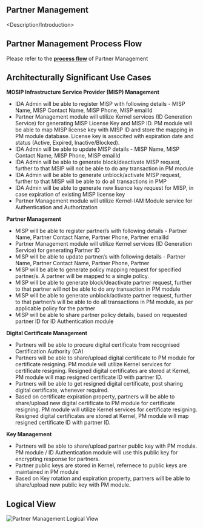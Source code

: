 ## Partner Management
<Description/Introduction>

## Partner Management Process Flow
Please refer to the [**process flow**](Process-view#id-authentication) of Partner Management

## Architecturally Significant Use Cases
**MOSIP Infrastructure Service Provider (MISP) Management**
* IDA Admin will be able to register MISP with following details - MISP Name, MISP Contact Name, MISP Phone, MISP emailId
* Partner Management module will utilize Kernel services (ID Generation Service) for generating MISP License Key and MISP ID. PM module will be able to map MISP license key with MISP ID and store the mapping in PM module database. License key is associted with expiration date and status (Active, Expired, Inactive/Blocked).
* IDA Admin will be able to update MISP details - MISP Name, MISP Contact Name, MISP Phone, MISP emailId
* IDA Admin will be able to generate block/deactivate MISP request, further to that MSIP will not be able to do any transaction in PM module
* IDA Admin will be able to generate unblock/activate MISP request, further to that MISP will be able to do all transactions in PMP
* IDA Admin will be able to generate new lisence key request for MISP, in case expiration of existing MISP license key
* Partner Management module will utilize Kernel-IAM Module service for Authentication and Authorization

**Partner Management**
* MISP will be able to register partner/s with following details - Partner Name, Partner Contact Name, Partner Phone, Partner emailId
* Partner Management module will utilize Kernel services (ID Generation Service) for generating Partner ID
* MISP will be able to update partner/s with following details - Partner Name, Partner Contact Name, Partner Phone, Partner
* MISP will be able to generate policy mapping request for specified partner/s. A partner will be mapped to a single policy.
* MISP will be able to generate block/deactivate partner request, further to that partner will not be able to do any transaction in PM module
* MISP will be able to generate unblock/activate partner request, further to that partner/s will be able to do all transactions in PM module, as per applicable policy for the partner
* MISP will be able to share partner policy details, based on requested partner ID for ID Authentication module

**Digital Certificate Management**
* Partners will be able to procure digital certificate from recognised Certification Authority (CA)
* Partners will be able to share/upload digital certificate to PM module for certificate resigning. PM module will utilize Kernel services for certificate resigning. Resigned digital certificates are stored at Kernel, PM module will map resigned certificate ID with partner ID.
* Partners will be able to get resigned digital certificate, post sharing digital certificate, whenever required.
* Based on certificate expiration property, partners will be able to share/upload new digital certificate to PM module for certificate resigning. PM module will utilize Kernel services for certificate resigning. Resigned digital certificates are stored at Kernel, PM module will map resigned certificate ID with partner ID.

**Key Management**
* Partners will be able to share/upload partner public key with PM module. PM module / ID Authentication module will use this public key for encrypting response for partners.
* Partner public keys are stored in Kernel, refernece to public keys are maintained in PM module
* Based on Key rotation and expiration property, partners will be able to share/upload new public key with PM module.

## Logical View
![Partner Management Logical View](_images/Logical%20Diagram%20V0.1.png)


